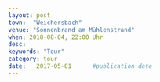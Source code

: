```yaml
---
layout: post
town:  "Weichersbach"
venue: "Sonnenbrand am Mühlenstrand"
when: 2018-08-04, 22:00 Uhr
desc: 
keywords: "Tour"
category: tour
date:   2017-05-01 		#publication date
---
```

